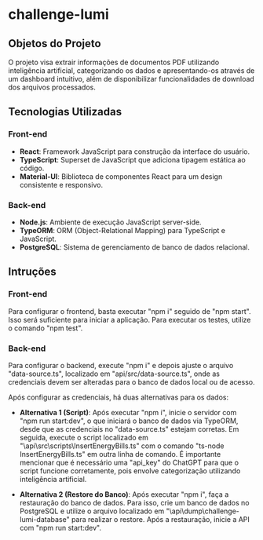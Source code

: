 # challenge-lumi

## Objetos do Projeto
O projeto visa extrair informações de documentos PDF utilizando inteligência artificial, categorizando os dados e apresentando-os através de um dashboard intuitivo, além de disponibilizar funcionalidades de download dos arquivos processados.

## Tecnologias Utilizadas
### Front-end
- **React**: Framework JavaScript para construção da interface do usuário.
- **TypeScript**: Superset de JavaScript que adiciona tipagem estática ao código.
- **Material-UI**: Biblioteca de componentes React para um design consistente e responsivo.
### Back-end
- **Node.js**: Ambiente de execução JavaScript server-side.
- **TypeORM**: ORM (Object-Relational Mapping) para TypeScript e JavaScript.
- **PostgreSQL**: Sistema de gerenciamento de banco de dados relacional.

## Intruções
### Front-end
Para configurar o frontend, basta executar "npm i" seguido de "npm start". Isso será suficiente para iniciar a aplicação. Para executar os testes, utilize o comando "npm test".

### Back-end
Para configurar o backend, execute "npm i" e depois ajuste o arquivo "data-source.ts", localizado em "api/src/data-source.ts", onde as credenciais devem ser alteradas para o banco de dados local ou de acesso.

Após configurar as credenciais, há duas alternativas para os dados:

- **Alternativa 1 (Script)**:
Após executar "npm i", inicie o servidor com "npm run start:dev", o que iniciará o banco de dados via TypeORM, desde que as credenciais no "data-source.ts" estejam corretas. Em seguida, execute o script localizado em "\api\src\scripts\InsertEnergyBills.ts" com o comando "ts-node InsertEnergyBills.ts" em outra linha de comando. É importante mencionar que é necessário uma "api_key" do ChatGPT para que o script funcione corretamente, pois envolve categorização utilizando inteligência artificial.

- **Alternativa 2 (Restore do Banco)**:
Após executar "npm i", faça a restauração do banco de dados. Para isso, crie um banco de dados no PostgreSQL e utilize o arquivo localizado em "\api\dump\challenge-lumi-database" para realizar o restore. Após a restauração, inicie a API com "npm run start:dev".

